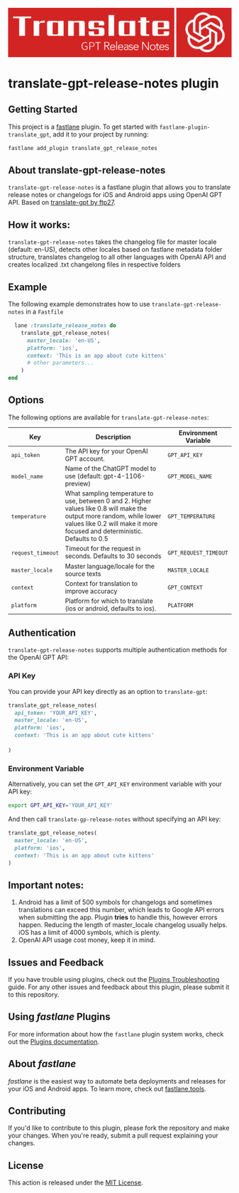 ![logo](images/logo.png)

# translate-gpt-release-notes plugin

## Getting Started

This project is a [fastlane](https://github.com/fastlane/fastlane) plugin. To get started with `fastlane-plugin-translate_gpt`, add it to your project by running:

```bash
fastlane add_plugin translate_gpt_release_notes
```

## About translate-gpt-release-notes

`translate-gpt-release-notes` is a fastlane plugin that allows you to translate release notes or changelogs for iOS and Android apps using OpenAI GPT API. Based on [translate-gpt by ftp27](https://github.com/ftp27/fastlane-plugin-translate_gpt).


## How it works:

`translate-gpt-release-notes` takes the changelog file for master locale (default: en-US), detects other locales based on fastlane metadata folder structure, translates changelog to all other languages with OpenAI API and creates localized .txt changelong files in respective folders

## Example

The following example demonstrates how to use `translate-gpt-release-notes` in a `Fastfile`

```ruby
  lane :translate_release_notes do
    translate_gpt_release_notes(
      master_locale: 'en-US',
      platform: 'ios',
      context: 'This is an app about cute kittens'
      # other parameters...
    )
end
```

## Options

The following options are available for `translate-gpt-release-notes`:

| Key | Description | Environment Variable |
| --- | --- | --- |
| `api_token` | The API key for your OpenAI GPT account. | `GPT_API_KEY` |
| `model_name` | Name of the ChatGPT model to use (default: gpt-4-1106-preview) | `GPT_MODEL_NAME` |
| `temperature` | What sampling temperature to use, between 0 and 2. Higher values like 0.8 will make the output more random, while lower values like 0.2 will make it more focused and deterministic. Defaults to 0.5 | `GPT_TEMPERATURE` |
| `request_timeout` | Timeout for the request in seconds. Defaults to 30 seconds | `GPT_REQUEST_TIMEOUT` |
| `master_locale` | Master language/locale for the source texts | `MASTER_LOCALE` |
| `context` | Context for translation to improve accuracy | `GPT_CONTEXT` |
| `platform` | Platform for which to translate (ios or android, defaults to ios).| `PLATFORM` |

## Authentication

`translate-gpt-release-notes` supports multiple authentication methods for the OpenAI GPT API:

### API Key

You can provide your API key directly as an option to `translate-gpt`:

```ruby
translate_gpt_release_notes(
  api_token: 'YOUR_API_KEY',
  master_locale: 'en-US',
  platform: 'ios',
  context: 'This is an app about cute kittens'

)
```

### Environment Variable

Alternatively, you can set the `GPT_API_KEY` environment variable with your API key:

```bash
export GPT_API_KEY='YOUR_API_KEY'
```

And then call `translate-gp-release-notes` without specifying an API key:

```ruby
translate_gpt_release_notes(
  master_locale: 'en-US',
  platform: 'ios',
  context: 'This is an app about cute kittens'
)
```
## Important notes:

1. Android has a limit of 500 symbols for changelogs and sometimes translations can exceed this number, which leads to Google API errors when submitting the app. Plugin **tries** to handle this, however errors happen. Reducing the length of master_locale changelog usually helps. iOS has a limit of 4000 symbols, which is plenty.
2. OpenAI API usage cost money, keep it in mind.

## Issues and Feedback

If you have trouble using plugins, check out the [Plugins Troubleshooting](https://docs.fastlane.tools/plugins/plugins-troubleshooting/) guide. For any other issues and feedback about this plugin, please submit it to this repository.

## Using _fastlane_ Plugins

For more information about how the `fastlane` plugin system works, check out the [Plugins documentation](https://docs.fastlane.tools/plugins/create-plugin/).

## About _fastlane_

_fastlane_ is the easiest way to automate beta deployments and releases for your iOS and Android apps. To learn more, check out [fastlane.tools](https://fastlane.tools).

## Contributing

If you'd like to contribute to this plugin, please fork the repository and make your changes. When you're ready, submit a pull request explaining your changes.

## License

This action is released under the [MIT License](LICENSE).
